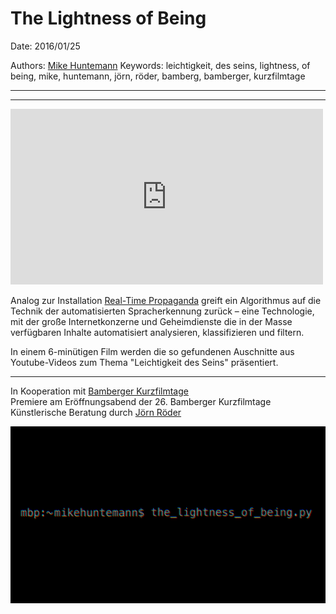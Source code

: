 # The Lightness of Being

Date: 2016/01/25

Authors: [Mike Huntemann](http://www.mikehuntemann.de)
Keywords: leichtigkeit, des seins, lightness, of being, mike, huntemann, jörn, röder, bamberg, bamberger, kurzfilmtage

---
---
<iframe src="https://player.vimeo.com/video/152695178?title=0&byline=0&portrait=0" width="500" height="281" frameborder="0" webkitallowfullscreen mozallowfullscreen allowfullscreen></iframe>


Analog zur Installation [Real-Time Propaganda](http://newmediakassel.com/real-time-progropaganda) greift ein Algorithmus auf die Technik der automatisierten Spracherkennung zurück – eine Technologie, mit der große Internetkonzerne und Geheimdienste die in der Masse verfügbaren Inhalte automatisiert analysieren, klassifizieren und filtern. 

In einem 6-minütigen Film werden die so gefundenen Auschnitte aus Youtube-Videos zum Thema "Leichtigkeit des Seins" präsentiert.
  
---

In Kooperation mit [Bamberger Kurzfilmtage](http://www.bambergerkurzfilmtage.de)  
Premiere am Eröffnungsabend der 26. Bamberger Kurzfilmtage  
Künstlerische Beratung durch [Jörn Röder](http://www.joernroeder.de)

![](the-lightness-of-being.jpg)

